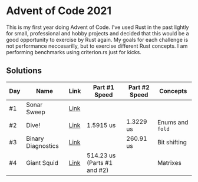 # Advent of Code 2021

This is my first year doing Advent of Code. I've used Rust in the past lightly for small, professional and hobby projects and decided that this would be a good opportunity to exercise by Rust again. My goals for each challenge is not performance neccesarilly, but to exercise different Rust concepts. I am performing benchmarks using criterion.rs just for kicks.

## Solutions

| Day | Name               | Link                       | Part #1 Speed               | Part #2 Speed | Concepts         |
| --- | ------------------ | -------------------------- | --------------------------- | ------------- | ---------------- |
| #1  | Sonar Sweep        | [Link](./day_1/src/lib.rs) |                             |               |                  |
| #2  | Dive!              | [Link](./day_2/src/lib.rs) | 1.5915 us                   | 1.3229 us     | Enums and `fold` |
| #3  | Binary Diagnostics | [Link](./day_3/src/lib.rs) |                             | 260.91 us     | Bit shifting     |
| #4  | Giant Squid        | [Link](./day_4/src/lib.rs) | 514.23 us (Parts #1 and #2) |               | Matrixes         |
